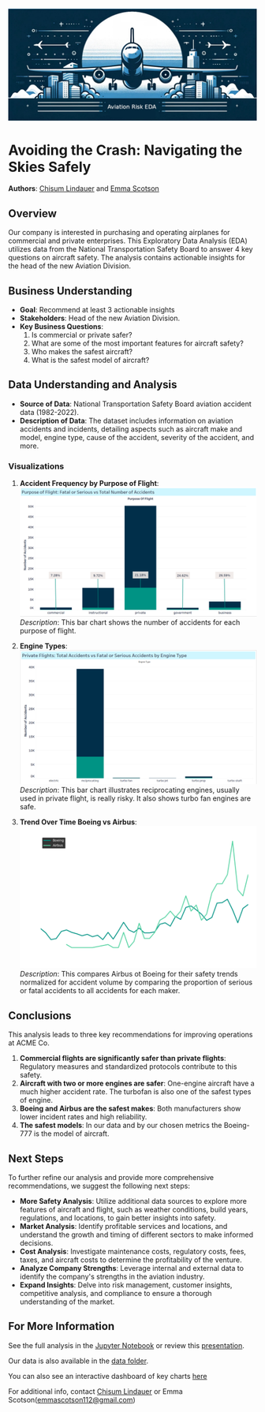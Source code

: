 ![aviation venture risk EDA](./images/aviation-venture-risk-eda-header.jpg)

# Avoiding the Crash: Navigating the Skies Safely

**Authors**: [Chisum Lindauer](chisum@atrixtech.com) and [Emma Scotson](emmascotson112@gmail.com)

## Overview
Our company is interested in purchasing and operating airplanes for commercial and private enterprises. This Exploratory Data Analysis (EDA) utilizes data from the National Transportation Safety Board to answer 4 key questions on aircraft safety. The analysis contains actionable insights for the head of the new Aviation Division.

## Business Understanding
- **Goal**: Recommend at least 3 actionable insights 
- **Stakeholders**: Head of the new Aviation Division.
- **Key Business Questions**:
  1. Is commercial or private safer?
  2. What are some of the most important features for aircraft safety?
  3. Who makes the safest aircraft?
  4. What is the safest model of aircraft?

## Data Understanding and Analysis
- **Source of Data**: National Transportation Safety Board aviation accident data (1982-2022).
- **Description of Data**: The dataset includes information on aviation accidents and incidents, detailing aspects such as aircraft make and model, engine type, cause of the accident, severity of the accident, and more.

### Visualizations
1. **Accident Frequency by Purpose of Flight**:
   ![Accident Frequency by Purpose of Flight](./images/purpose_of_flight_chart.png)
   *Description*: This bar chart shows the number of accidents for each purpose of flight.

2. **Engine Types**:
   ![Engine Types](./images/private_flights_engine_type_chart.png)
   *Description*: This bar chart illustrates reciprocating engines, usually used in private flight, is really risky.  It also shows turbo fan engines are safe.

3. **Trend Over Time Boeing vs Airbus**:
   ![Trend Over Time](./images/boeing_vs_airbus.png)
   *Description*: This compares Airbus ot Boeing for their safety trends normalized for accident volume by comparing the proportion of serious or fatal accidents to all accidents for each maker.

## Conclusions
This analysis leads to three key recommendations for improving operations at ACME Co.

1. **Commercial flights are significantly safer than private flights**: Regulatory measures and standardized protocols contribute to this safety.
2. **Aircraft with two or more engines are safer**: One-engine aircraft have a much higher accident rate.  The turbofan is also one of the safest types of engine.
3. **Boeing and Airbus are the safest makes**: Both manufacturers show lower incident rates and high reliability.
4. **The safest models**: In our data and by our chosen metrics the Boeing-777 is the model of aircraft.

## Next Steps
To further refine our analysis and provide more comprehensive recommendations, we suggest the following next steps:

- **More Safety Analysis**: Utilize additional data sources to explore more features of aircraft and flight, such as weather conditions, build years, regulations, and locations, to gain better insights into safety.
- **Market Analysis**: Identify profitable services and locations, and understand the growth and timing of different sectors to make informed decisions.
- **Cost Analysis**: Investigate maintenance costs, regulatory costs, fees, taxes, and aircraft costs to determine the profitability of the venture.
- **Analyze Company Strengths**: Leverage internal and external data to identify the company's strengths in the aviation industry.
- **Expand Insights**: Delve into risk management, customer insights, competitive analysis, and compliance to ensure a thorough understanding of the market.

## For More Information
See the full analysis in the [Jupyter Notebook](./aviation-venture-risk-eda.ipynb) or review this [presentation](./presentation.pdf).

Our data is also available in the [data folder](./data/AviationData.csv).

You can also see an interactive dashboard of key charts [here](https://public.tableau.com/app/profile/chisum.lindauer/viz/Flatiron-Project1-Visualizations-final/Dashboard1?publish=yes(learn-env))

For additional info, contact [Chisum Lindauer](chisum@atrixtech.com) or Emma Scotson(emmascotson112@gmail.com)